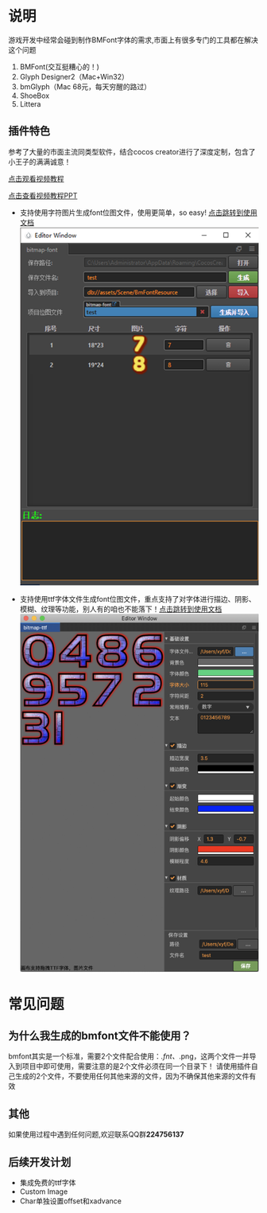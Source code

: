# 说明
游戏开发中经常会碰到制作BMFont字体的需求,市面上有很多专门的工具都在解决这个问题
1. BMFont(交互挺糟心的！)
2. Glyph Designer2（Mac+Win32）
3. bmGlyph（Mac 68元，每天穷醒的路过）
4. ShoeBox
5. Littera

## 插件特色

参考了大量的市面主流同类型软件，结合cocos creator进行了深度定制，包含了小王子的满满诚意！

[点击观看视频教程]()

[点击查看视频教程PPT](https://kdocs.cn/l/sfn0Pal0D)

- 支持使用字符图片生成font位图文件，使用更简单，so easy! [点击跳转到使用文档](./Image.md)
![](../../assets/bmfont/scene2.png)

- 支持使用ttf字体文件生成font位图文件，重点支持了对字体进行描边、阴影、模糊、纹理等功能，别人有的咱也不能落下！[点击跳转到使用文档](./ttf.md)
![](../../assets/bmfont/scene4.png)


# 常见问题

## 为什么我生成的bmfont文件不能使用？
bmfont其实是一个标准，需要2个文件配合使用：*.fnt、*.png，这两个文件一并导入到项目中即可使用，需要注意的是2个文件必须在同一个目录下！
请使用插件自己生成的2个文件，不要使用任何其他来源的文件，因为不确保其他来源的文件有效


## 其他
如果使用过程中遇到任何问题,欢迎联系QQ群**224756137**

## 后续开发计划
- 集成免费的ttf字体
- Custom Image
- Char单独设置offset和xadvance
